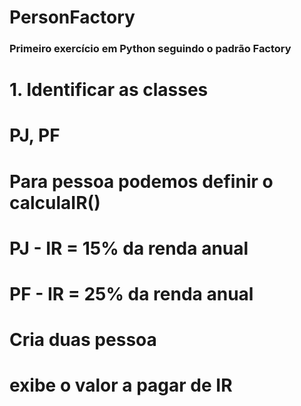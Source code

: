 # PersonFactory

### Primeiro exercício em Python seguindo o padrão **Factory**

# 1. Identificar as classes
# PJ, PF
# Para pessoa podemos definir o calculaIR()
# PJ - IR = 15% da renda anual
# PF - IR = 25% da renda anual
# Cria duas pessoa
# exibe o valor a pagar de IR
